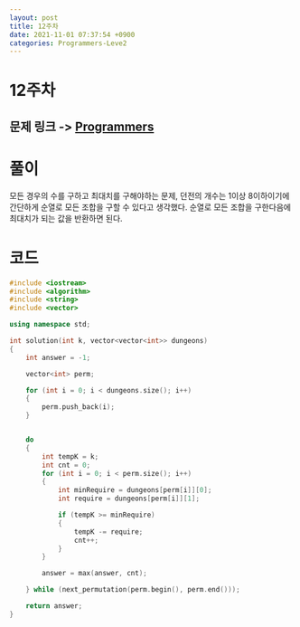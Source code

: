 ```yaml
---
layout: post
title: 12주차
date: 2021-11-01 07:37:54 +0900
categories: Programmers-Leve2
---
```


# 12주차
## 문제 링크 -> [Programmers](https://programmers.co.kr/learn/courses/30/lessons/87946)

# 풀이
모든 경우의 수를 구하고 최대치를 구해야하는 문제, 던전의 개수는 1이상 8이하이기에 간단하게 순열로 모든 조합을 구할 수 있다고 생각했다. 순열로 모든 조합을 구한다음에 최대치가 되는 값을 반환하면 된다.

# 코드
```c++
#include <iostream>
#include <algorithm>
#include <string>
#include <vector>

using namespace std;

int solution(int k, vector<vector<int>> dungeons) 
{
    int answer = -1;

    vector<int> perm;

    for (int i = 0; i < dungeons.size(); i++)
    {
        perm.push_back(i);
    }


    do
    {
        int tempK = k;
        int cnt = 0;
        for (int i = 0; i < perm.size(); i++)
        {
            int minRequire = dungeons[perm[i]][0];
            int require = dungeons[perm[i]][1];

            if (tempK >= minRequire)
            {
                tempK -= require;
                cnt++;
            }
        }

        answer = max(answer, cnt);

    } while (next_permutation(perm.begin(), perm.end()));

    return answer;
}
```